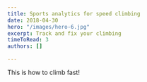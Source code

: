 ```yaml
---
title: Sports analytics for speed climbing
date: 2018-04-30
hero: "/images/hero-6.jpg"
excerpt: Track and fix your climbing
timeToRead: 3
authors: []

---
```

This is how to climb fast!